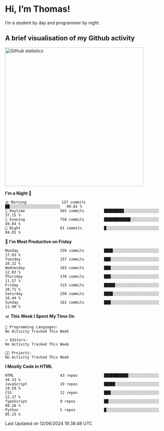 # Hi, I’m Thomas!
I’m a student by day and programmer by night.

## A brief visualisation of my Github activity

<img title="My Github statistics" alt="Github statistics" width="450px" src="https://github-readme-stats.vercel.app/api?username=thomasrettig&show_icons=true&include_all_commits=true&count_private=true&&hide=issues&theme=tokyonight&border_radius=6px"/>

<!--START_SECTION:waka-->
**I'm a Night 🦉** 

```text
🌞 Morning                137 commits         ██░░░░░░░░░░░░░░░░░░░░░░░   09.01 % 
🌆 Daytime                565 commits         █████████░░░░░░░░░░░░░░░░   37.15 % 
🌃 Evening                758 commits         ████████████░░░░░░░░░░░░░   49.84 % 
🌙 Night                  61 commits          █░░░░░░░░░░░░░░░░░░░░░░░░   04.01 % 
```
📅 **I'm Most Productive on Friday** 

```text
Monday                   259 commits         ████░░░░░░░░░░░░░░░░░░░░░   17.03 % 
Tuesday                  157 commits         ███░░░░░░░░░░░░░░░░░░░░░░   10.32 % 
Wednesday                183 commits         ███░░░░░░░░░░░░░░░░░░░░░░   12.03 % 
Thursday                 176 commits         ███░░░░░░░░░░░░░░░░░░░░░░   11.57 % 
Friday                   315 commits         █████░░░░░░░░░░░░░░░░░░░░   20.71 % 
Saturday                 250 commits         ████░░░░░░░░░░░░░░░░░░░░░   16.44 % 
Sunday                   181 commits         ███░░░░░░░░░░░░░░░░░░░░░░   11.90 % 
```


📊 **This Week I Spent My Time On** 

```text
💬 Programming Languages: 
No Activity Tracked This Week

🔥 Editors: 
No Activity Tracked This Week

🐱‍💻 Projects: 
No Activity Tracked This Week
```

**I Mostly Code in HTML** 

```text
HTML                     43 repos            ███████████░░░░░░░░░░░░░░   44.33 % 
JavaScript               19 repos            █████░░░░░░░░░░░░░░░░░░░░   19.59 % 
CSS                      12 repos            ███░░░░░░░░░░░░░░░░░░░░░░   12.37 % 
TypeScript               9 repos             ██░░░░░░░░░░░░░░░░░░░░░░░   09.28 % 
Python                   5 repos             █░░░░░░░░░░░░░░░░░░░░░░░░   05.15 % 
```




 Last Updated on 12/06/2024 18:38:48 UTC
<!--END_SECTION:waka-->
